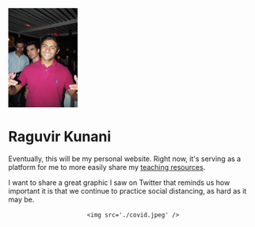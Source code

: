 <img src='./image.jpg' width="140" height="200" />

# Raguvir Kunani

Eventually, this will be my personal website. Right now, it's serving as a platform for me to more easily share my [teaching resources](https://rkunani.github.io/teaching/).

I want to share a great graphic I saw on Twitter that reminds us how important it is that we continue to practice social distancing, as hard as it may be.

<center>

    <img src='./covid.jpeg' />

</center>
